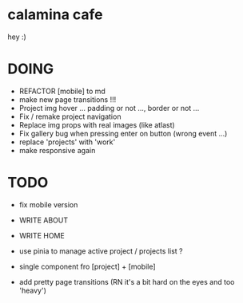 # calamina cafe

hey :)

# DOING
- REFACTOR [mobile] to md
- make new page transitions !!!
- Project img hover ... padding or not ..., border or not ...
- Fix / remake project navigation
- Replace img props with real images (like atlast)
- Fix gallery bug when pressing enter on button (wrong event ...)
- replace 'projects' with 'work' 
- make responsive again

# TODO 
- fix mobile version

- WRITE ABOUT
- WRITE HOME
- use pinia to manage active project / projects list ?
- single component fro [project] + [mobile]
- add pretty page transitions (RN it's a bit hard on the eyes and too 'heavy')
